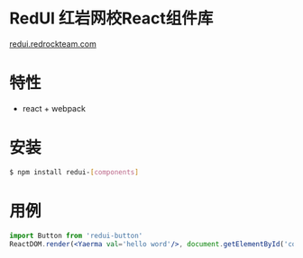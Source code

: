 

# RedUI 红岩网校React组件库

[redui.redrockteam.com](http://redui.redrockteam.com) 

# 特性

- react + webpack

# 安装

````bash
$ npm install redui-[components]
````

# 用例

````jsx
import Button from 'redui-button'
ReactDOM.render(<Yaerma val='hello word'/>, document.getElementById('container'))
````
